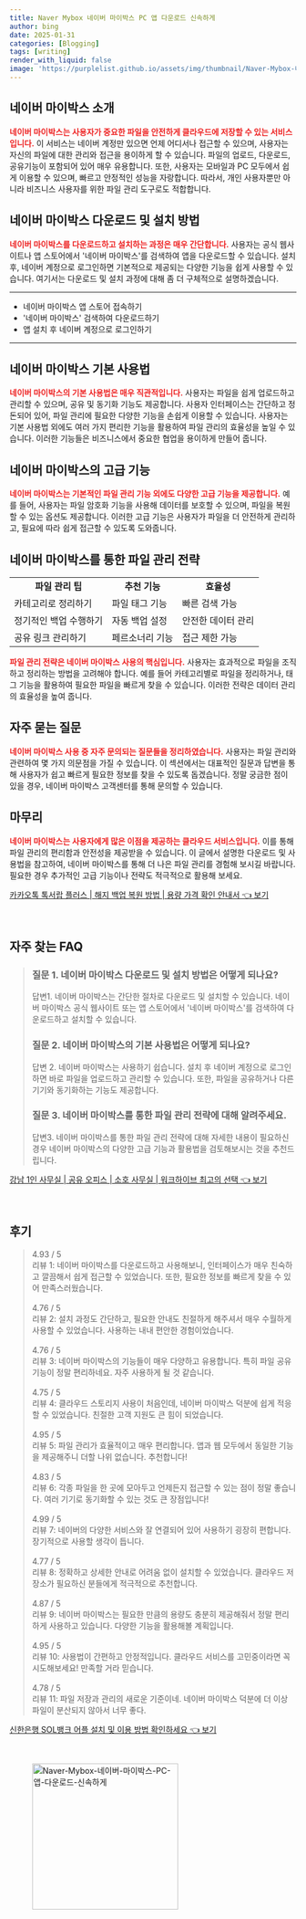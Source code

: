 ```yaml
---
title: Naver Mybox 네이버 마이박스 PC 앱 다운로드 신속하게
author: bing
date: 2025-01-31
categories: [Blogging]
tags: [writing]
render_with_liquid: false
image: 'https://purplelist.github.io/assets/img/thumbnail/Naver-Mybox-네이버-마이박스-PC-앱-다운로드-신속하게.webp'
---
```



<h2 id='네이버 마이박스 소개'>네이버 마이박스 소개</h2>

<p><b><span style="color: #ee2323;">네이버 마이박스는 사용자가 중요한 파일을 안전하게 클라우드에 저장할 수 있는 서비스입니다.</span></b> 이 서비스는 네이버 계정만 있으면 언제 어디서나 접근할 수 있으며, 사용자는 자신의 파일에 대한 관리와 접근을 용이하게 할 수 있습니다. 파일의 업로드, 다운로드, 공유기능이 포함되어 있어 매우 유용합니다. 또한, 사용자는 모바일과 PC 모두에서 쉽게 이용할 수 있으며, 빠르고 안정적인 성능을 자랑합니다. 따라서, 개인 사용자뿐만 아니라 비즈니스 사용자를 위한 파일 관리 도구로도 적합합니다.</p>

<h2 id='네이버 마이박스 다운로드 및 설치 방법'>네이버 마이박스 다운로드 및 설치 방법</h2>

<p><b><span style="color: #ee2323;">네이버 마이박스를 다운로드하고 설치하는 과정은 매우 간단합니다.</span></b> 사용자는 공식 웹사이트나 앱 스토어에서 '네이버 마이박스'를 검색하여 앱을 다운로드할 수 있습니다. 설치 후, 네이버 계정으로 로그인하면 기본적으로 제공되는 다양한 기능을 쉽게 사용할 수 있습니다. 여기서는 다운로드 및 설치 과정에 대해 좀 더 구체적으로 설명하겠습니다.</p>

<hr />

<ul>
    <li>네이버 마이박스 앱 스토어 접속하기</li>
    <li>'네이버 마이박스' 검색하여 다운로드하기</li>
    <li>앱 설치 후 네이버 계정으로 로그인하기</li>
</ul>

<hr />

<h2 id='네이버 마이박스 기본 사용법'>네이버 마이박스 기본 사용법</h2>

<p><b><span style="color: #ee2323;">네이버 마이박스의 기본 사용법은 매우 직관적입니다.</span></b> 사용자는 파일을 쉽게 업로드하고 관리할 수 있으며, 공유 및 동기화 기능도 제공합니다. 사용자 인터페이스는 간단하고 정돈되어 있어, 파일 관리에 필요한 다양한 기능을 손쉽게 이용할 수 있습니다. 사용자는 기본 사용법 외에도 여러 가지 편리한 기능을 활용하여 파일 관리의 효율성을 높일 수 있습니다. 이러한 기능들은 비즈니스에서 중요한 협업을 용이하게 만들어 줍니다.</p>

<h2 id='네이버 마이박스의 고급 기능'>네이버 마이박스의 고급 기능</h2>

<p><b><span style="color: #ee2323;">네이버 마이박스는 기본적인 파일 관리 기능 외에도 다양한 고급 기능을 제공합니다.</span></b> 예를 들어, 사용자는 파일 암호화 기능을 사용해 데이터를 보호할 수 있으며, 파일을 복원할 수 있는 옵션도 제공합니다. 이러한 고급 기능은 사용자가 파일을 더 안전하게 관리하고, 필요에 따라 쉽게 접근할 수 있도록 도와줍니다.</p>

<h2 id='네이버 마이박스를 통한 파일 관리 전략'>네이버 마이박스를 통한 파일 관리 전략</h2>

<table>
    <tr>
        <td style="text-align: center; height: 17px;"><b>파일 관리 팁</b></td>
        <td style="text-align: center; height: 17px;"><b>추천 기능</b></td>
        <td style="text-align: center; height: 17px;"><b>효율성</b></td>
    </tr>
    <tr>
        <td>카테고리로 정리하기</td>
        <td>파일 태그 기능</td>
        <td>빠른 검색 가능</td>
    </tr>
    <tr>
        <td>정기적인 백업 수행하기</td>
        <td>자동 백업 설정</td>
        <td>안전한 데이터 관리</td>
    </tr>
    <tr>
        <td>공유 링크 관리하기</td>
        <td>페르소너리 기능</td>
        <td>접근 제한 가능</td>
    </tr>
</table>

<p><b><span style="color: #ee2323;">파일 관리 전략은 네이버 마이박스 사용의 핵심입니다.</span></b> 사용자는 효과적으로 파일을 조직하고 정리하는 방법을 고려해야 합니다. 예를 들어 카테고리별로 파일을 정리하거나, 태그 기능을 활용하여 필요한 파일을 빠르게 찾을 수 있습니다. 이러한 전략은 데이터 관리의 효율성을 높여 줍니다.</p>

<h2 id='자주 묻는 질문'>자주 묻는 질문</h2>

<p><b><span style="color: #ee2323;">네이버 마이박스 사용 중 자주 문의되는 질문들을 정리하였습니다.</span></b> 사용자는 파일 관리와 관련하여 몇 가지 의문점을 가질 수 있습니다. 이 섹션에서는 대표적인 질문과 답변을 통해 사용자가 쉽고 빠르게 필요한 정보를 찾을 수 있도록 돕겠습니다. 정말 궁금한 점이 있을 경우, 네이버 마이박스 고객센터를 통해 문의할 수 있습니다.</p>

<h2 id='마무리'>마무리</h2>

<p><b><span style="color: #ee2323;">네이버 마이박스는 사용자에게 많은 이점을 제공하는 클라우드 서비스입니다.</span></b> 이를 통해 파일 관리의 편리함과 안전성을 제공받을 수 있습니다. 이 글에서 설명한 다운로드 및 사용법을 참고하여, 네이버 마이박스를 통해 더 나은 파일 관리를 경험해 보시길 바랍니다. 필요한 경우 추가적인 고급 기능이나 전략도 적극적으로 활용해 보세요.</p>


<p><a class="click-button" title="카카오톡 톡서랍 플러스 | 해지 백업 복원 방법 | 용량 가격 확인 안내서" href="https://purplelist.github.io/posts/%EC%B9%B4%EC%B9%B4%EC%98%A4%ED%86%A1-%ED%86%A1%EC%84%9C%EB%9E%8D-%ED%94%8C%EB%9F%AC%EC%8A%A4-%ED%95%B4%EC%A7%80-%EB%B0%B1%EC%97%85-%EB%B3%B5%EC%9B%90-%EB%B0%A9%EB%B2%95-%EC%9A%A9%EB%9F%89-%EA%B0%80%EA%B2%A9-%ED%99%95%EC%9D%B8-%EC%95%88%EB%82%B4%EC%84%9C/" rel="dofollow">카카오톡 톡서랍 플러스 | 해지 백업 복원 방법 | 용량 가격 확인 안내서 👈 보기</a></p><br>
<h2 id='자주_찾는_FAQ'>자주 찾는 FAQ</h2>
<div itemscope="" itemtype="https://schema.org/FAQPage"> 
<blockquote> 
<div itemscope="" itemprop="mainEntity" itemtype="https://schema.org/Question"> 
<h3 itemprop="name">질문 1. 네이버 마이박스 다운로드 및 설치 방법은 어떻게 되나요?</h3> 
<div itemscope="" itemprop="acceptedAnswer" itemtype="https://schema.org/Answer"> 
<span itemprop="text"> 
<p>답변1. 네이버 마이박스는 간단한 절차로 다운로드 및 설치할 수 있습니다. 네이버 마이박스 공식 웹사이트 또는 앱 스토어에서 '네이버 마이박스'를 검색하여 다운로드하고 설치할 수 있습니다.</p> 
</span> 
</div> 
</div> 
<div itemscope="" itemprop="mainEntity" itemtype="https://schema.org/Question"> 
<h3 itemprop="name">질문 2. 네이버 마이박스의 기본 사용법은 어떻게 되나요?</h3> 
<div itemscope="" itemprop="acceptedAnswer" itemtype="https://schema.org/Answer"> 
<span itemprop="text"> 
<p>답변 2. 네이버 마이박스는 사용하기 쉽습니다. 설치 후 네이버 계정으로 로그인하면 바로 파일을 업로드하고 관리할 수 있습니다. 또한, 파일을 공유하거나 다른 기기와 동기화하는 기능도 제공합니다.</p> 
</span> 
</div> 
</div> 
<div itemscope="" itemprop="mainEntity" itemtype="https://schema.org/Question"> 
<h3 itemprop="name">질문 3. 네이버 마이박스를 통한 파일 관리 전략에 대해 알려주세요.</h3> 
<div itemscope="" itemprop="acceptedAnswer" itemtype="https://schema.org/Answer"> 
<span itemprop="text"> 
<p>답변3. 네이버 마이박스를 통한 파일 관리 전략에 대해 자세한 내용이 필요하신 경우 네이버 마이박스의 다양한 고급 기능과 활용법을 검토해보시는 것을 추천드립니다.</p> 
</span> 
</div> 
</div> 
</blockquote> 
</div>
<p><a class="click-button" title="강남 1인 사무실 | 공유 오피스 | 소호 사무실 | 워크하이브 최고의 선택" href="https://purplelist.github.io/posts/%EA%B0%95%EB%82%A8-1%EC%9D%B8-%EC%82%AC%EB%AC%B4%EC%8B%A4-%EA%B3%B5%EC%9C%A0-%EC%98%A4%ED%94%BC%EC%8A%A4-%EC%86%8C%ED%98%B8-%EC%82%AC%EB%AC%B4%EC%8B%A4-%EC%9B%8C%ED%81%AC%ED%95%98%EC%9D%B4%EB%B8%8C-%EC%B5%9C%EA%B3%A0%EC%9D%98-%EC%84%A0%ED%83%9D/" rel="dofollow">강남 1인 사무실 | 공유 오피스 | 소호 사무실 | 워크하이브 최고의 선택 👈 보기</a></p><br>
<h2 id='후기'>후기</h2>
<div itemscope itemtype="https://schema.org/Product">
  <blockquote>
  <div itemprop="review" itemscope itemtype="https://schema.org/Review">
      <div itemprop="reviewRating" itemscope itemtype="https://schema.org/Rating"> <span itemprop="ratingValue">4.93</span> / <span itemprop="bestRating">5</span> </div>
      <span itemprop="reviewBody">리뷰 1: 네이버 마이박스를 다운로드하고 사용해보니, 인터페이스가 매우 친숙하고 깔끔해서 쉽게 접근할 수 있었습니다. 또한, 필요한 정보를 빠르게 찾을 수 있어 만족스러웠습니다.</span>
  </div>
  <br>
  <div itemprop="review" itemscope itemtype="https://schema.org/Review">
      <div itemprop="reviewRating" itemscope itemtype="https://schema.org/Rating"> <span itemprop="ratingValue">4.76</span> / <span itemprop="bestRating">5</span> </div>
      <span itemprop="reviewBody">리뷰 2: 설치 과정도 간단하고, 필요한 안내도 친절하게 해주셔서 매우 수월하게 사용할 수 있었습니다. 사용하는 내내 편안한 경험이었습니다.</span>
  </div>
  <br>
  <div itemprop="review" itemscope itemtype="https://schema.org/Review">
      <div itemprop="reviewRating" itemscope itemtype="https://schema.org/Rating"> <span itemprop="ratingValue">4.76</span> / <span itemprop="bestRating">5</span> </div>
      <span itemprop="reviewBody">리뷰 3: 네이버 마이박스의 기능들이 매우 다양하고 유용합니다. 특히 파일 공유 기능이 정말 편리하네요. 자주 사용하게 될 것 같습니다.</span>
  </div>
  <br>
  <div itemprop="review" itemscope itemtype="https://schema.org/Review">
      <div itemprop="reviewRating" itemscope itemtype="https://schema.org/Rating"> <span itemprop="ratingValue">4.75</span> / <span itemprop="bestRating">5</span> </div>
      <span itemprop="reviewBody">리뷰 4: 클라우드 스토리지 사용이 처음인데, 네이버 마이박스 덕분에 쉽게 적응할 수 있었습니다. 친절한 고객 지원도 큰 힘이 되었습니다.</span>
  </div>
  <br>
  <div itemprop="review" itemscope itemtype="https://schema.org/Review">
      <div itemprop="reviewRating" itemscope itemtype="https://schema.org/Rating"> <span itemprop="ratingValue">4.95</span> / <span itemprop="bestRating">5</span> </div>
      <span itemprop="reviewBody">리뷰 5: 파일 관리가 효율적이고 매우 편리합니다. 앱과 웹 모두에서 동일한 기능을 제공해주니 더할 나위 없습니다. 추천합니다!</span>
  </div>
  <br>
  <div itemprop="review" itemscope itemtype="https://schema.org/Review">
      <div itemprop="reviewRating" itemscope itemtype="https://schema.org/Rating"> <span itemprop="ratingValue">4.83</span> / <span itemprop="bestRating">5</span> </div>
      <span itemprop="reviewBody">리뷰 6: 각종 파일을 한 곳에 모아두고 언제든지 접근할 수 있는 점이 정말 좋습니다. 여러 기기로 동기화할 수 있는 것도 큰 장점입니다!</span>
  </div>
  <br>
  <div itemprop="review" itemscope itemtype="https://schema.org/Review">
      <div itemprop="reviewRating" itemscope itemtype="https://schema.org/Rating"> <span itemprop="ratingValue">4.99</span> / <span itemprop="bestRating">5</span> </div>
      <span itemprop="reviewBody">리뷰 7: 네이버의 다양한 서비스와 잘 연결되어 있어 사용하기 굉장히 편합니다. 장기적으로 사용할 생각이 듭니다.</span>
  </div>
  <br>
  <div itemprop="review" itemscope itemtype="https://schema.org/Review">
      <div itemprop="reviewRating" itemscope itemtype="https://schema.org/Rating"> <span itemprop="ratingValue">4.77</span> / <span itemprop="bestRating">5</span> </div>
      <span itemprop="reviewBody">리뷰 8: 정확하고 상세한 안내로 어려움 없이 설치할 수 있었습니다. 클라우드 저장소가 필요하신 분들에게 적극적으로 추천합니다.</span>
  </div>
  <br>
  <div itemprop="review" itemscope itemtype="https://schema.org/Review">
      <div itemprop="reviewRating" itemscope itemtype="https://schema.org/Rating"> <span itemprop="ratingValue">4.87</span> / <span itemprop="bestRating">5</span> </div>
      <span itemprop="reviewBody">리뷰 9: 네이버 마이박스는 필요한 만큼의 용량도 충분히 제공해줘서 정말 편리하게 사용하고 있습니다. 다양한 기능을 활용해볼 계획입니다.</span>
  </div>
  <br>
  <div itemprop="review" itemscope itemtype="https://schema.org/Review">
      <div itemprop="reviewRating" itemscope itemtype="https://schema.org/Rating"> <span itemprop="ratingValue">4.95</span> / <span itemprop="bestRating">5</span> </div>
      <span itemprop="reviewBody">리뷰 10: 사용법이 간편하고 안정적입니다. 클라우드 서비스를 고민중이라면 꼭 시도해보세요! 만족할 거라 믿습니다.</span>
  </div>
  <br>
  <div itemprop="review" itemscope itemtype="https://schema.org/Review">
      <div itemprop="reviewRating" itemscope itemtype="https://schema.org/Rating"> <span itemprop="ratingValue">4.78</span> / <span itemprop="bestRating">5</span> </div>
      <span itemprop="reviewBody">리뷰 11: 파일 저장과 관리의 새로운 기준이네. 네이버 마이박스 덕분에 더 이상 파일이 분산되지 않아서 너무 좋다.</span>
  </div>
  </blockquote>
</div>
<p><a class="click-button" title="신한은행 SOL뱅크 어플 설치 및 이용 방법 확인하세요" href="https://purplelist.github.io/posts/%EC%8B%A0%ED%95%9C%EC%9D%80%ED%96%89-SOL%EB%B1%85%ED%81%AC-%EC%96%B4%ED%94%8C-%EC%84%A4%EC%B9%98-%EB%B0%8F-%EC%9D%B4%EC%9A%A9-%EB%B0%A9%EB%B2%95-%ED%99%95%EC%9D%B8%ED%95%98%EC%84%B8%EC%9A%94/" rel="dofollow">신한은행 SOL뱅크 어플 설치 및 이용 방법 확인하세요 👈 보기</a></p><br>
<figure class="image"><img src="https://purplelist.github.io/assets/img/thumbnail/Naver-Mybox-네이버-마이박스-PC-앱-다운로드-신속하게.webp" alt="Naver-Mybox-네이버-마이박스-PC-앱-다운로드-신속하게" width="256" height="256"></figure>